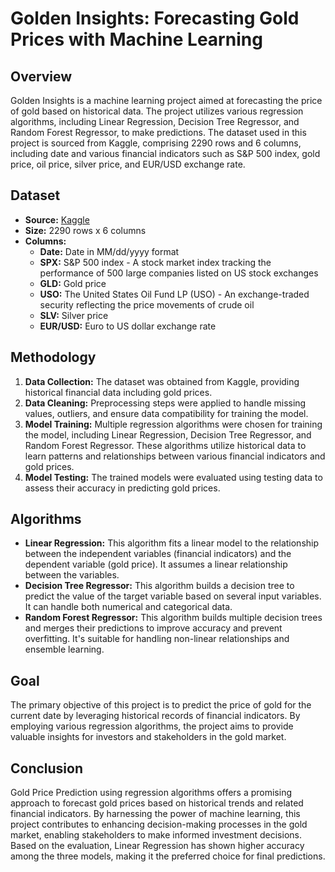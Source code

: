 # Golden Insights: Forecasting Gold Prices with Machine Learning

## Overview
Golden Insights is a machine learning project aimed at forecasting the price of gold based on historical data. The project utilizes various regression algorithms, including Linear Regression, Decision Tree Regressor, and Random Forest Regressor, to make predictions. The dataset used in this project is sourced from Kaggle, comprising 2290 rows and 6 columns, including date and various financial indicators such as S&P 500 index, gold price, oil price, silver price, and EUR/USD exchange rate.

## Dataset
- **Source:** [Kaggle](https://www.kaggle.com/datasets/altruistdelhite04/gold-price-data/data)
- **Size:** 2290 rows x 6 columns
- **Columns:**
  - **Date:** Date in MM/dd/yyyy format
  - **SPX:** S&P 500 index - A stock market index tracking the performance of 500 large companies listed on US stock exchanges
  - **GLD:** Gold price
  - **USO:** The United States Oil Fund LP (USO) - An exchange-traded security reflecting the price movements of crude oil
  - **SLV:** Silver price
  - **EUR/USD:** Euro to US dollar exchange rate

## Methodology
1. **Data Collection:** The dataset was obtained from Kaggle, providing historical financial data including gold prices.
2. **Data Cleaning:** Preprocessing steps were applied to handle missing values, outliers, and ensure data compatibility for training the model.
3. **Model Training:** Multiple regression algorithms were chosen for training the model, including Linear Regression, Decision Tree Regressor, and Random Forest Regressor. These algorithms utilize historical data to learn patterns and relationships between various financial indicators and gold prices.
4. **Model Testing:** The trained models were evaluated using testing data to assess their accuracy in predicting gold prices.

## Algorithms
- **Linear Regression:** This algorithm fits a linear model to the relationship between the independent variables (financial indicators) and the dependent variable (gold price). It assumes a linear relationship between the variables.
- **Decision Tree Regressor:** This algorithm builds a decision tree to predict the value of the target variable based on several input variables. It can handle both numerical and categorical data.
- **Random Forest Regressor:** This algorithm builds multiple decision trees and merges their predictions to improve accuracy and prevent overfitting. It's suitable for handling non-linear relationships and ensemble learning.

## Goal
The primary objective of this project is to predict the price of gold for the current date by leveraging historical records of financial indicators. By employing various regression algorithms, the project aims to provide valuable insights for investors and stakeholders in the gold market.

## Conclusion
Gold Price Prediction using regression algorithms offers a promising approach to forecast gold prices based on historical trends and related financial indicators. By harnessing the power of machine learning, this project contributes to enhancing decision-making processes in the gold market, enabling stakeholders to make informed investment decisions. Based on the evaluation, Linear Regression has shown higher accuracy among the three models, making it the preferred choice for final predictions.
